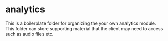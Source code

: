 # analytics

This is a boilerplate folder for organizing the your own analytics module. This folder can store supporting material that the client may need to access such as audio files etc.
